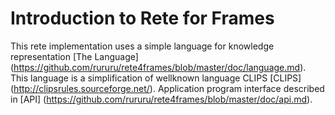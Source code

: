 # Introduction to Rete for Frames

This rete implementation uses a simple language for knowledge representation [The Language] (https://github.com/rururu/rete4frames/blob/master/doc/language.md). 
This language is a simplification of wellknown language CLIPS [CLIPS] (http://clipsrules.sourceforge.net/).
Application program interface described in [API] (https://github.com/rururu/rete4frames/blob/master/doc/api.md).
